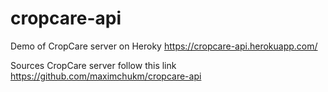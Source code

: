 # cropcare-api

Demo of CropCare server on Heroky
https://cropcare-api.herokuapp.com/

Sources CropCare server follow this link
https://github.com/maximchukm/cropcare-api

